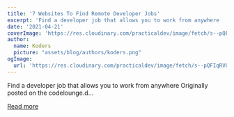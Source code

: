 ```yaml
---
title: '7 Websites To Find Remote Developer Jobs'
excerpt: 'Find a developer job that allows you to work from anywhere     Originally posted on the codelounge.d...'
date: '2021-04-21'
coverImage: 'https://res.cloudinary.com/practicaldev/image/fetch/s--pQFIqRV0--/c_imagga_scale,f_auto,fl_progressive,h_420,q_auto,w_1000/https://dev-to-uploads.s3.amazonaws.com/uploads/articles/2f9aqw1brylpyeg3tzm2.png'
author:
  name: Koders
  picture: "assets/blog/authors/koders.png"
ogImage:
  url: 'https://res.cloudinary.com/practicaldev/image/fetch/s--pQFIqRV0--/c_imagga_scale,f_auto,fl_progressive,h_420,q_auto,w_1000/https://dev-to-uploads.s3.amazonaws.com/uploads/articles/2f9aqw1brylpyeg3tzm2.png'
---
```


Find a developer job that allows you to work from anywhere     Originally posted on the codelounge.d...

[Read more](https://dev.to/codeloungedev/7-websites-to-find-remote-developer-jobs-3g76)
